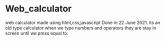 # Web_calculator
web calculator made using html,css,javascript
Done in 22 June 2021.
its an old type calculator when we type numbers and operators they are stay in screen until we press equal to.
